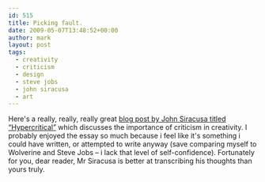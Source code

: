 ```yaml
---
id: 515
title: Picking fault.
date: 2009-05-07T13:48:52+00:00
author: mark
layout: post
tags:
  - creativity
  - criticism
  - design
  - steve jobs
  - john siracusa
  - art
---
```

Here's a really, really, really great [blog post by John Siracusa titled &#8220;Hypercritical&#8221;](http://arstechnica.com/staff/fatbits/2009/05/hypercritical.ars) which discusses the importance of criticism in creativity. I probably enjoyed the essay so much because i feel like it's something i could have written, or attempted to write anyway (save comparing myself to Wolverine and Steve Jobs &#8211; i lack that level of self-confidence). Fortunately for you, dear reader, Mr Siracusa is better at transcribing his thoughts than yours truly.
